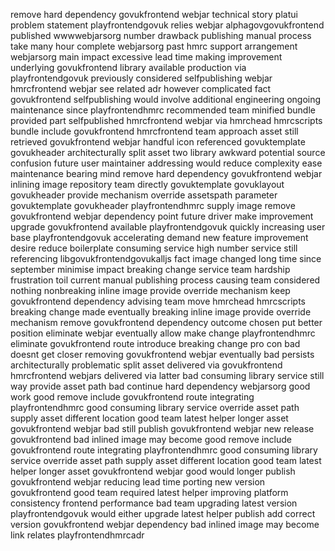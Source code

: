remove hard dependency govukfrontend webjar technical story platui problem statement playfrontendgovuk relies webjar alphagovgovukfrontend published wwwwebjarsorg number drawback publishing manual process take many hour complete webjarsorg past hmrc support arrangement webjarsorg main impact excessive lead time making improvement underlying govukfrontend library available production via playfrontendgovuk previously considered selfpublishing webjar hmrcfrontend webjar see related adr however complicated fact govukfrontend selfpublishing would involve additional engineering ongoing maintenance since playfrontendhmrc recommended team minified bundle provided part selfpublished hmrcfrontend webjar via hmrchead hmrcscripts bundle include govukfrontend hmrcfrontend team approach asset still retrieved govukfrontend webjar handful icon referenced govuktemplate govukheader architecturally split asset two library awkward potential source confusion future user maintainer addressing would reduce complexity ease maintenance bearing mind remove hard dependency govukfrontend webjar inlining image repository team directly govuktemplate govuklayout govukheader provide mechanism override assetspath parameter govuktemplate govukheader playfrontendhmrc supply image remove govukfrontend webjar dependency point future driver make improvement upgrade govukfrontend available playfrontendgovuk quickly increasing user base playfrontendgovuk accelerating demand new feature improvement desire reduce boilerplate consuming service high number service still referencing libgovukfrontendgovukalljs fact image changed long time since september minimise impact breaking change service team hardship frustration toil current manual publishing process causing team considered nothing nonbreaking inline image provide override mechanism keep govukfrontend dependency advising team move hmrchead hmrcscripts breaking change made eventually breaking inline image provide override mechanism remove govukfrontend dependency outcome chosen put better position eliminate webjar eventually allow make change playfrontendhmrc eliminate govukfrontend route introduce breaking change pro con bad doesnt get closer removing govukfrontend webjar eventually bad persists architecturally problematic split asset delivered via govukfrontend hmrcfrontend webjars delivered via latter bad consuming library service still way provide asset path bad continue hard dependency webjarsorg good work good remove include govukfrontend route integrating playfrontendhmrc good consuming library service override asset path supply asset different location good team latest helper longer asset govukfrontend webjar bad still publish govukfrontend webjar new release govukfrontend bad inlined image may become good remove include govukfrontend route integrating playfrontendhmrc good consuming library service override asset path supply asset different location good team latest helper longer asset govukfrontend webjar good would longer publish govukfrontend webjar reducing lead time porting new version govukfrontend good team required latest helper improving platform consistency frontend performance bad team upgrading latest version playfrontendgovuk would either upgrade latest helper publish add correct version govukfrontend webjar dependency bad inlined image may become link relates playfrontendhmrcadr